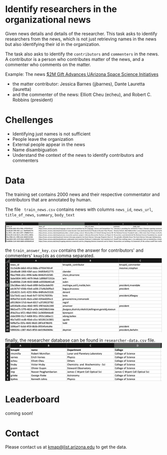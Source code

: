 # Identify researchers in the organizational news

Given news details and details of the researcher. This task asks to identify researchers from the news, which is not just retrieving names in the news but also identifying their id in the organization. 

The task also asks to identify the `contributors` and `commenters` in the news. A contributor is a person who contributes matter of the news, and a commenter who comments on the matter.

Example: The news [$2M Gift Advances UArizona Space Science Initiatives](https://news.arizona.edu/story/2m-gift-advances-uarizona-space-science-initiatives)

- the matter contributor: Jessica Barnes (jjbarnes), Dante Lauretta (lauretta)
- and the commenter of the news: Elliott Cheu (echeu), and Robert C. Robbins (president)
 

# Chellenges 

- Identifying just names is not sufficient
- People leave the organization
- External people appear in the news
- Name disambiguation
- Understand the context of the news to identify contributors and commenters

# Data
The training set contains 2000 news and their respective commentator and contributors that are annotated by human.

The file ` train_news.csv` contains news with columns `news_id`, `news_url`, `title_of_news`, `summary`, `body_text` 

![news details](news_details.png)

the `train_answer_key.csv` contains the answer for contributors' and commenters' `kmapId`s as comma separated. 
![answer key](answer_key.png)

finally, the researcher database can be found in `researcher-data.csv` file. 
![researcher data](name_id_mapping.png)



<!-- 
# Evaluation Metric -->


# Leaderboard
coming soon!


# Contact 
Please contact us at kmap@list.arizona.edu to get the data.
